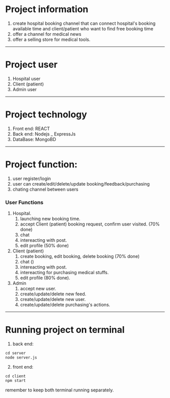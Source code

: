 # Project information
1. create hospital booking channel that can connect hospital's booking available time and client/patient who want to find free booking time
2. offer a channel for medical news 
3. offer a selling store for medical tools. 
---
# Project user

1. Hospital user 
2. Client (patient)
3. Admin user
---
# Project technology
1. Front end: REACT 
2. Back end: Nodejs _ ExpressJs
3. DataBase: MongoBD
---
# Project function: 
1. user register/login
2. user can create/edit/delete/update booking/feedback/purchasing
3. chating channel between users

### User Functions
1. Hospital. 
    1. launching new booking time. 
    2. accept Client (patient) booking request, confirm user visited. (70% done)
    3. chat 
    4. intereacting with post.
    5. edit profile (50% done)
2. Client (patient)
    1. create booking, edit booking, delete booking (70% done)
    2. chat ()
    3. intereacting with post.
    4. intereacting for purchasing medical stuffs. 
    5. edit profile (80% done).
3. Admin 
    1. accept new user. 
    2. create/update/delete new feed. 
    3. create/update/delete new user.
    4. create/update/delete purchasing's actions.
---
# Running project on terminal

1. back end:
``` 
cd server 
node server.js

```

2. front end:

``` 
cd client 
npm start 
```
remember to keep both terminal running separately.

